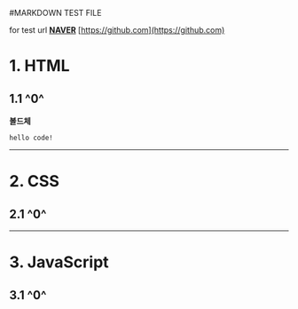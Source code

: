 #MARKDOWN TEST FILE

for test url
[**NAVER**](https://www.naver.com/)
[https://github.com](https://github.com)


# 1. HTML
## 1.1 ^0^
**볼드체**
```
hello code!
```

****

# 2. CSS
## 2.1 ^0^

****

# 3. JavaScript
## 3.1 ^0^
